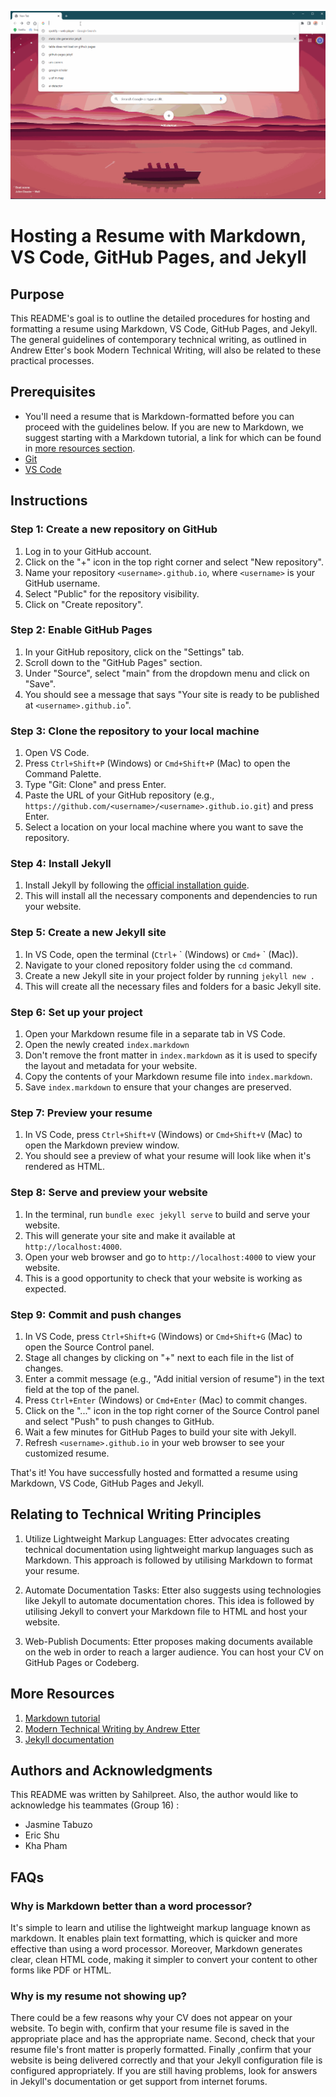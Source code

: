 ![1](resume.gif)

# Hosting a Resume with Markdown, VS Code, GitHub Pages, and Jekyll

## Purpose

This README's goal is to outline the detailed procedures for hosting and formatting a resume using Markdown, VS Code, GitHub Pages, and Jekyll. The general guidelines of contemporary technical writing, as outlined in Andrew Etter's book Modern Technical Writing, will also be related to these practical processes.

## Prerequisites

- You'll need a resume that is Markdown-formatted before you can proceed with the guidelines below. If you are new to Markdown, we suggest starting with a Markdown tutorial, a link for which can be found in [more resources section](#more-resources).
- [Git](https://git-scm.com/downloads)
- [VS Code](https://code.visualstudio.com/download)

## Instructions

### Step 1: Create a new repository on GitHub

1. Log in to your GitHub account.
2. Click on the "+" icon in the top right corner and select "New repository".
3. Name your repository `<username>.github.io`, where `<username>` is your GitHub username.
4. Select "Public" for the repository visibility.
5. Click on "Create repository".

### Step 2: Enable GitHub Pages

1. In your GitHub repository, click on the "Settings" tab.
2. Scroll down to the "GitHub Pages" section.
3. Under "Source", select "main" from the dropdown menu and click on "Save".
4. You should see a message that says "Your site is ready to be published at `<username>.github.io`".

### Step 3: Clone the repository to your local machine

1. Open VS Code.
2. Press `Ctrl+Shift+P` (Windows) or `Cmd+Shift+P` (Mac) to open the Command Palette.
3. Type "Git: Clone" and press Enter.
4. Paste the URL of your GitHub repository (e.g., `https://github.com/<username>/<username>.github.io.git`) and press Enter.
5. Select a location on your local machine where you want to save the repository.

### Step 4: Install Jekyll

1. Install Jekyll by following the [official installation guide](https://jekyllrb.com/docs/installation/).
2. This will install all the necessary components and dependencies to run your website.

### Step 5: Create a new Jekyll site

1. In VS Code, open the terminal (`Ctrl+` \` (Windows) or `Cmd+` \`  (Mac)).
2. Navigate to your cloned repository folder using the `cd` command.
3. Create a new Jekyll site in your project folder by running `jekyll new .`
4. This will create all the necessary files and folders for a basic Jekyll site.

### Step 6: Set up your project

1. Open your Markdown resume file in a separate tab in VS Code.
2. Open the newly created `index.markdown` 
3. Don't remove the front matter in `index.markdown` as it is used to specify the layout and metadata for your website.
4. Copy the contents of your Markdown resume file into `index.markdown`.
5. Save `index.markdown` to ensure that your changes are preserved.

### Step 7: Preview your resume

1. In VS Code, press `Ctrl+Shift+V` (Windows) or `Cmd+Shift+V` (Mac) to open the Markdown preview window.
2. You should see a preview of what your resume will look like when it's rendered as HTML.

### Step 8: Serve and preview your website

1. In the terminal, run `bundle exec jekyll serve` to build and serve your website.
2. This will generate your site and make it available at `http://localhost:4000`.
3. Open your web browser and go to `http://localhost:4000` to view your website.
4. This is a good opportunity to check that your website is working as expected.

### Step 9: Commit and push changes

1. In VS Code, press `Ctrl+Shift+G` (Windows) or `Cmd+Shift+G` (Mac) to open the Source Control panel.
2. Stage all changes by clicking on "+" next to each file in the list of changes.
3. Enter a commit message (e.g., "Add initial version of resume") in the text field at the top of the panel.
4. Press `Ctrl+Enter` (Windows) or `Cmd+Enter` (Mac) to commit changes.
5. Click on the "..." icon in the top right corner of the Source Control panel and select "Push" to push changes to GitHub.
6. Wait a few minutes for GitHub Pages to build your site with Jekyll.
7. Refresh `<username>.github.io` in your web browser to see your customized resume.

That's it! You have successfully hosted and formatted a resume using Markdown, VS Code, GitHub Pages and Jekyll.

## Relating to Technical Writing Principles

1. Utilize Lightweight Markup Languages: Etter advocates creating technical documentation using lightweight markup languages such as Markdown. This approach is followed by utilising Markdown to format your resume.

2. Automate Documentation Tasks: Etter also suggests using technologies like Jekyll to automate documentation chores. This idea is followed by utilising Jekyll to convert your Markdown file to HTML and host your website.
3. Web-Publish Documents: Etter proposes making documents available on the web in order to reach a larger audience. You can host your CV on GitHub Pages or Codeberg.

## More Resources

1. [Markdown tutorial](https://www.markdowntutorial.com/)
2. [Modern Technical Writing by Andrew Etter](https://www.amazon.com/Modern-Technical-Writing-Introduction-Documentation-ebook/dp/B01A2QL9SS)
3. [Jekyll documentation](https://jekyllrb.com/docs/)

## Authors and Acknowledgments

This README was written by Sahilpreet.
Also, the author would like to acknowledge his teammates (Group 16) :

- Jasmine Tabuzo 
- Eric Shu 
- Kha Pham 

## FAQs

### Why is Markdown better than a word processor?

It's simple to learn and utilise the lightweight markup language known as markdown. It enables plain text formatting, which is quicker and more effective than using a word processor. Moreover, Markdown generates clear, clean HTML code, making it simpler to convert your content to other forms like PDF or HTML.

### Why is my resume not showing up?

There could be a few reasons why your CV does not appear on your website. To begin with, confirm that your resume file is saved in the appropriate place and has the appropriate name. Second, check that your resume file's front matter is properly formatted. Finally ,confirm that your website is being delivered correctly and that your Jekyll configuration file is configured appropriately. If you are still having problems, look for answers in Jekyll's documentation or get support from internet forums.
